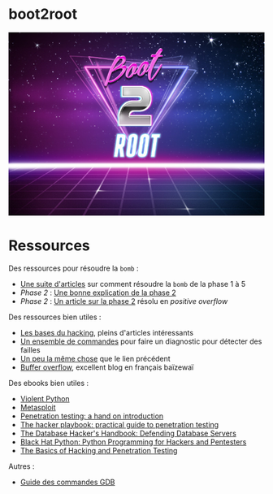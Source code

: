 # boot2root

![boot2root](img/logo.jpg "Boot2Root")

# Ressources

Des ressources pour résoudre la `bomb` :

- [Une suite d'articles](http://zpalexander.com/binary-bomb-lab-set-up/) sur comment résoudre la `bomb` de la phase 1 à 5
- _Phase 2_ : [Une bonne explication de la phase 2](http://www.vedranb.com/post/19447908782/phase-2)
- _Phase 2_ : [Un article sur la phase 2](https://medium.com/@stvkas/cmu-bomb-lab-phase-2-a91aff587f40) résolu en _positive overflow_

Des ressources bien utiles :

- [Les bases du hacking](http://www.bases-hacking.org/bases.html), pleins d'articles intéressants
- [Un ensemble de commandes](https://www.rebootuser.com/?p=1623) pour faire un diagnostic pour détecter des failles
- [Un peu la même chose](https://blog.g0tmi1k.com/2011/08/basic-linux-privilege-escalation/) que le lien précédent
- [Buffer overflow](http://beta.hackndo.com/buffer-overflow/), excellent blog en français baïzewaï

Des ebooks bien utiles :

- [Violent Python](http://zempirians.com/ebooks/Violent%20Python%20-%20A%20Cookbook%20for%20Hackers,%20Forensic%20Analysts,%20Penetration%20Testers%20and%20Security%20Engineers.pdf)
- [Metasploit](http://zempirians.com/ebooks/No.Starch.Metasploit.Jul.2011.pdf)
- [Penetration testing: a hand on introduction](https://repo.zenk-security.com/Magazine%20E-book/Penetration%20Testing%20-%20A%20hands-on%20introduction%20to%20Hacking.pdf)
- [The hacker playbook: practical guide to penetration testing](https://doc.lagout.org/security/The-Hacker-Playbook-Practical-Guide-To-Penetration-Testing-2014.pdf)
- [The Database Hacker's Handbook: Defending Database Servers](http://sdn.ifmo.ru/Members/shkrebets/the-database-hackers-handbook-defending-database-servers)
- [Black Hat Python: Python Programming for Hackers and Pentesters](https://pythonizame.s3.amazonaws.com/media/Book/black-hat-python/file/af0ef90e-83cf-11e5-964d-04015fb6ba01.pdf)
- [The Basics of Hacking and Penetration Testing](http://padabum.com/x.php?id=212150)

Autres :

- [Guide des commandes GDB](http://web.cecs.pdx.edu/~jrb/cs201/lectures/handouts/gdbcomm.txt)
